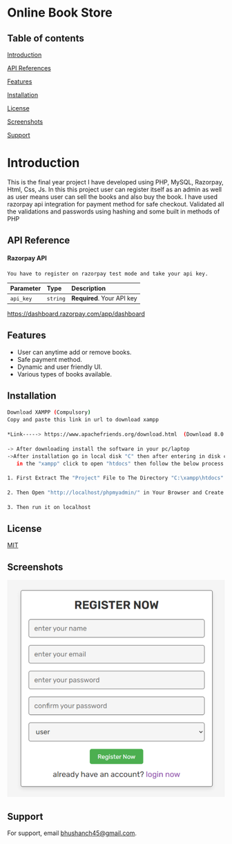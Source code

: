 # Online Book Store

## Table of contents

[Introduction](https://github.com/bhush-n/Online_Book_Store#introduction)

[API References](https://github.com/bhush-n/Online_Book_Store#api-reference)

[Features](https://github.com/bhush-n/Online_Book_Store#features)

[Installation](https://github.com/bhush-n/Online_Book_Store#installation)

[License](https://github.com/bhush-n/Online_Book_Store#license)

[Screenshots](https://github.com/bhush-n/Online_Book_Store#screenshots)

[Support](https://github.com/bhush-n/Online_Book_Store#support)
# Introduction

This is the final year project I have
developed using PHP, MySQL,
Razorpay, Html, Css, Js.
In this this project user can register
itself as an admin as well as user means
user can sell the books and also buy the
book.
I have used razorpay api integration for
payment method for safe checkout.
Validated all the validations and
passwords using hashing and some
built in methods of PHP


## API Reference

#### Razorpay API

```http
You have to register on razorpay test mode and take your api key.
```

| Parameter | Type     | Description                |
| :-------- | :------- | :------------------------- |
| `api_key` | `string` | **Required**. Your API key |


https://dashboard.razorpay.com/app/dashboard

## Features

- User can anytime add or remove books.
- Safe payment method.
- Dynamic and user friendly UI.
- Various types of books available.


## Installation

```bash
Download XAMPP (Compulsory)
Copy and paste this link in url to download xampp 
  
*Link-----> https://www.apachefriends.org/download.html  (Download 8.0.3 version of windows)*

-> After downloading install the software in your pc/laptop
->After installation go in local disk "C" then after entering in disk click to open "xampp" after entering 
   in the "xampp" click to open "htdocs" then follow the below process -->

1. First Extract The "Project" File to The Directory "C:\xampp\htdocs"

2. Then Open "http://localhost/phpmyadmin/" in Your Browser and Create a database and import from extracted file.

3. Then run it on localhost
```
    
## License

[MIT](https://choosealicense.com/licenses/mit/)


## Screenshots

![App Screenshot](https://github.com/bhush-n/Online_Book_Store/blob/0024adb7cc746ac0e6476896c43d1226189b5057/New%20folder/Picture1.png)


## Support

For support, email bhushanch45@gmail.com.

